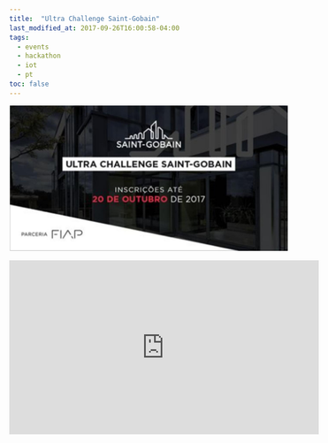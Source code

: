 ```yaml
---
title:  "Ultra Challenge Saint-Gobain"
last_modified_at: 2017-09-26T16:00:58-04:00
tags:
  - events
  - hackathon
  - iot
  - pt
toc: false
---
```


[![](/assets/images/posts/2017-09-26-saint-gobain-ultrachallenge.jpeg)](https://www.saint-gobain.com.br/noticias/primeiro-ultra-challenge-da-america-latina)

<iframe width="560" height="315" src="https://www.youtube.com/embed/qFbgjKHn_9o" frameborder="0" allow="accelerometer; autoplay; encrypted-media; gyroscope; picture-in-picture" allowfullscreen></iframe>

